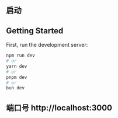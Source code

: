 
## 启动
## Getting Started

First, run the development server:

```bash
npm run dev
# or
yarn dev
# or
pnpm dev
# or
bun dev
```

## 端口号 http://localhost:3000

